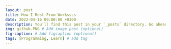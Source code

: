 ```yaml
---
layout: post
title: How I Rest From Workssss
date: 2022-04-16 00:00:00 +0300
description: You’ll find this post in your `_posts` directory. Go ahead and edit it and re-build the site to see your changes. # Add post description (optional)
img: github.PNG # Add image post (optional)
fig-caption: # Add figcaption (optional)
tags: [Programming, Learn] # add tag
---
```

